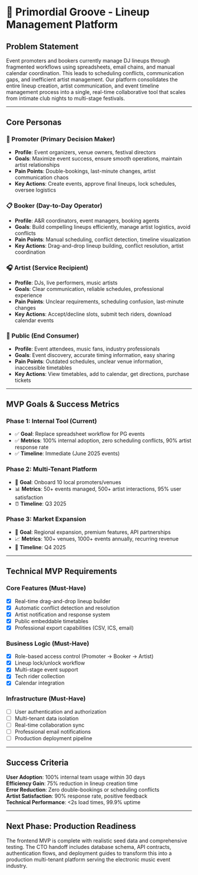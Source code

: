 # 🎵 **Primordial Groove - Lineup Management Platform**

## **Problem Statement**

Event promoters and bookers currently manage DJ lineups through fragmented workflows using spreadsheets, email chains, and manual calendar coordination. This leads to scheduling conflicts, communication gaps, and inefficient artist management. Our platform consolidates the entire lineup creation, artist communication, and event timeline management process into a single, real-time collaborative tool that scales from intimate club nights to multi-stage festivals.

---

## **Core Personas**

### **🎪 Promoter** (Primary Decision Maker)
- **Profile**: Event organizers, venue owners, festival directors
- **Goals**: Maximize event success, ensure smooth operations, maintain artist relationships
- **Pain Points**: Double-bookings, last-minute changes, artist communication chaos
- **Key Actions**: Create events, approve final lineups, lock schedules, oversee logistics

### **📋 Booker** (Day-to-Day Operator)  
- **Profile**: A&R coordinators, event managers, booking agents
- **Goals**: Build compelling lineups efficiently, manage artist logistics, avoid conflicts
- **Pain Points**: Manual scheduling, conflict detection, timeline visualization
- **Key Actions**: Drag-and-drop lineup building, conflict resolution, artist coordination

### **🎧 Artist** (Service Recipient)
- **Profile**: DJs, live performers, music artists
- **Goals**: Clear communication, reliable schedules, professional experience
- **Pain Points**: Unclear requirements, scheduling confusion, last-minute changes
- **Key Actions**: Accept/decline slots, submit tech riders, download calendar events

### **👥 Public** (End Consumer)
- **Profile**: Event attendees, music fans, industry professionals
- **Goals**: Event discovery, accurate timing information, easy sharing
- **Pain Points**: Outdated schedules, unclear venue information, inaccessible timetables
- **Key Actions**: View timetables, add to calendar, get directions, purchase tickets

---

## **MVP Goals & Success Metrics**

### **Phase 1: Internal Tool (Current)**
- ✅ **Goal**: Replace spreadsheet workflow for PG events
- ✅ **Metrics**: 100% internal adoption, zero scheduling conflicts, 90% artist response rate
- ✅ **Timeline**: Immediate (June 2025 events)

### **Phase 2: Multi-Tenant Platform** 
- 🎯 **Goal**: Onboard 10 local promoters/venues
- 📊 **Metrics**: 50+ events managed, 500+ artist interactions, 95% user satisfaction
- ⏰ **Timeline**: Q3 2025

### **Phase 3: Market Expansion**
- 🚀 **Goal**: Regional expansion, premium features, API partnerships
- 📈 **Metrics**: 100+ venues, 1000+ events annually, recurring revenue
- 📅 **Timeline**: Q4 2025

---

## **Technical MVP Requirements**

### **Core Features (Must-Have)**
- [x] Real-time drag-and-drop lineup builder
- [x] Automatic conflict detection and resolution
- [x] Artist notification and response system
- [x] Public embeddable timetables
- [x] Professional export capabilities (CSV, ICS, email)

### **Business Logic (Must-Have)**
- [x] Role-based access control (Promoter → Booker → Artist)
- [x] Lineup lock/unlock workflow
- [x] Multi-stage event support
- [x] Tech rider collection
- [x] Calendar integration

### **Infrastructure (Must-Have)**
- [ ] User authentication and authorization
- [ ] Multi-tenant data isolation
- [ ] Real-time collaboration sync
- [ ] Professional email notifications
- [ ] Production deployment pipeline

---

## **Success Criteria**

**User Adoption**: 100% internal team usage within 30 days  
**Efficiency Gain**: 75% reduction in lineup creation time  
**Error Reduction**: Zero double-bookings or scheduling conflicts  
**Artist Satisfaction**: 90% response rate, positive feedback  
**Technical Performance**: <2s load times, 99.9% uptime  

---

## **Next Phase: Production Readiness**

The frontend MVP is complete with realistic seed data and comprehensive testing. The CTO handoff includes database schema, API contracts, authentication flows, and deployment guides to transform this into a production multi-tenant platform serving the electronic music event industry. 